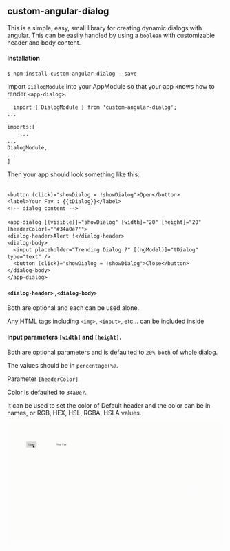 ## custom-angular-dialog

This is a simple, easy, small library for creating dynamic dialogs with angular. This can be easily handled by using a `boolean` with customizable header and body content.

#### Installation

```
$ npm install custom-angular-dialog --save
```

Import `DialogModule` into your AppModule so that your app knows how to render `<app-dialog>`.

```
  import { DialogModule } from 'custom-angular-dialog';
...

```
```
imports:[
    ...
...
DialogModule,
...
]

```
Then your app should look something like this:
```

<button (click)="showDialog = !showDialog">Open</button>
<label>Your Fav : {{tDialog}}</label>
<!-- dialog content -->

<app-dialog [(visible)]="showDialog" [width]="20" [height]="20" [headerColor]="'#34a0e7'">
<dialog-header>Alert !</dialog-header> 
<dialog-body>
  <input placeholder="Trending Dialog ?" [(ngModel)]="tDialog" type="text" />
  <button (click)="showDialog = !showDialog">Close</button>
</dialog-body>
</app-dialog>

```

#### `<dialog-header>` ,`<dialog-body>`

  Both are optional and each can be used alone.

  Any HTML tags including `<img>`, `<input>`, etc... can be included inside <dialog-body>


#### Input parameters `[width]` and `[height]`.

  Both are optional parameters and is defaulted to `20% both` of whole dialog.

  The values should be in `percentage(%)`.

Parameter `[headerColor]`

  Color is defaulted to `34a0e7`.

  It can be used to set the color of Default header and the color can be in names, or RGB, HEX, HSL, RGBA, HSLA values.

![Low frame gif](./DialogDemo.gif)

